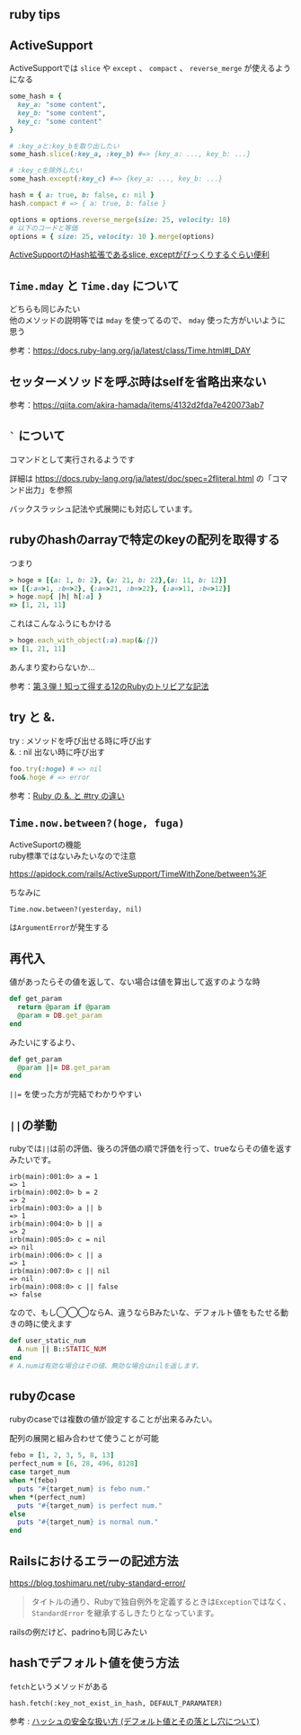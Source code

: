 ruby tips
---

## ActiveSupport

ActiveSupportでは `slice` や `except` 、 `compact` 、 `reverse_merge` が使えるようになる

```ruby
some_hash = {
  key_a: "some content",
  key_b: "some content",
  key_c: "some content"
}

# :key_aと:key_bを取り出したい
some_hash.slice(:key_a, :key_b) #=> {key_a: ..., key_b: ...}

# :key_cを除外したい
some_hash.except(:key_c) #=> {key_a: ..., key_b: ...}

hash = { a: true, b: false, c: nil }
hash.compact # => { a: true, b: false }

options = options.reverse_merge(size: 25, velocity: 10)
# 以下のコードと等価
options = { size: 25, velocity: 10 }.merge(options)
```
[ActiveSupportのHash拡張であるslice, exceptがびっくりするぐらい便利](https://qiita.com/mah_lab/items/ed10bae99105ea2fd8bd)

## `Time.mday` と `Time.day` について

どちらも同じみたい  
他のメソッドの説明等では `mday` を使ってるので、 `mday` 使った方がいいように思う

参考：https://docs.ruby-lang.org/ja/latest/class/Time.html#I_DAY

## セッターメソッドを呼ぶ時はselfを省略出来ない

参考：https://qiita.com/akira-hamada/items/4132d2fda7e420073ab7

## <code>`</code> について

コマンドとして実行されるようです

詳細は
https://docs.ruby-lang.org/ja/latest/doc/spec=2fliteral.html
の「コマンド出力」を参照

バックスラッシュ記法や式展開にも対応しています。 

## rubyのhashのarrayで特定のkeyの配列を取得する

つまり

```ruby
> hoge = [{a: 1, b: 2}, {a: 21, b: 22},{a: 11, b: 12}]
=> [{:a=>1, :b=>2}, {:a=>21, :b=>22}, {:a=>11, :b=>12}]
> hoge.map{ |h| h[:a] }
=> [1, 21, 11]
```

これはこんなふうにもかける

```ruby
> hoge.each_with_object(:a).map(&:[])
=> [1, 21, 11]
```

あんまり変わらないか…

参考：[第３弾！知って得する12のRubyのトリビアな記法](http://melborne.github.io/2012/04/26/ruby-trivias-you-should-know/)

## try と &.

try : メソッドを呼び出せる時に呼び出す  
&. : nil 出ない時に呼び出す

```ruby
foo.try(:hoge) # => nil
foo&.hoge # => error
```

参考：[Ruby の &. と #try の違い](http://secret-garden.hatenablog.com/entry/2016/09/02/000000)

## `Time.now.between?(hoge, fuga)`

ActiveSuportの機能  
ruby標準ではないみたいなので注意

https://apidock.com/rails/ActiveSupport/TimeWithZone/between%3F

ちなみに

```
Time.now.between?(yesterday, nil)
```

は`ArgumentError`が発生する

## 再代入

値があったらその値を返して、ない場合は値を算出して返すのような時

```ruby
def get_param
  return @param if @param
  @param = DB.get_param
end
```

みたいにするより、

```ruby
def get_param
  @param ||= DB.get_param
end
```

`||=` を使った方が完結でわかりやすい

## `||`の挙動

rubyでは`||`は前の評価、後ろの評価の順で評価を行って、trueならその値を返すみたいです。

```
irb(main):001:0> a = 1
=> 1
irb(main):002:0> b = 2
=> 2
irb(main):003:0> a || b
=> 1
irb(main):004:0> b || a
=> 2
irb(main):005:0> c = nil
=> nil
irb(main):006:0> c || a
=> 1
irb(main):007:0> c || nil
=> nil
irb(main):008:0> c || false
=> false
```

なので、もし◯◯◯ならA、違うならBみたいな、デフォルト値をもたせる動きの時に使えます

```ruby
def user_static_num
  A.num || B::STATIC_NUM
end
# A.numは有効な場合はその値、無効な場合はnilを返します。
```

## rubyのcase

rubyのcaseでは複数の値が設定することが出来るみたい。

配列の展開と組み合わせて使うことが可能

```ruby
febo = [1, 2, 3, 5, 8, 13]
perfect_num = [6, 28, 496, 8128]
case target_num
when *(febo)
  puts "#{target_num} is febo num."
when *(perfect_num)
  puts "#{target_num} is perfect num."
else
  puts "#{target_num} is normal num."
end
```

## Railsにおけるエラーの記述方法

https://blog.toshimaru.net/ruby-standard-error/

> タイトルの通り、Rubyで独自例外を定義するときは`Exception`ではなく、`StandardError` を継承するしきたりとなっています。

railsの例だけど、padrinoも同じみたい

## hashでデフォルト値を使う方法

`fetch`というメソッドがある

```
hash.fetch(:key_not_exist_in_hash, DEFAULT_PARAMATER)
```

参考 : [ハッシュの安全な扱い方 (デフォルト値とその落とし穴について)](https://qiita.com/QUANON/items/bcd3f0c877796b8be7e1)
